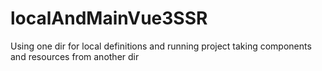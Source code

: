 # localAndMainVue3SSR
Using one dir for local definitions and running project taking components and resources from another dir
